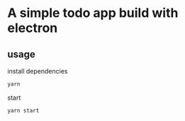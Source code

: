 # A simple todo app build with electron

## usage

install dependencies

```bash
yarn
```

start

```bash
yarn start
```
